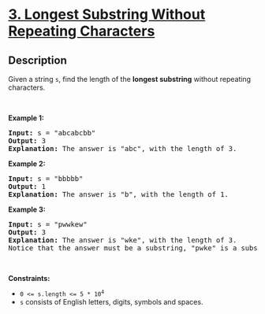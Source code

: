 # [3. Longest Substring Without Repeating Characters](https://leetcode.com/problems/longest-substring-without-repeating-characters)

## Description

<p>Given a string <code>s</code>, find the length of the <strong>longest substring</strong></span> without repeating characters.</p>

<p>&nbsp;</p>
<p><strong class="example">Example 1:</strong></p>

<pre>
<strong>Input:</strong> s = &quot;abcabcbb&quot;
<strong>Output:</strong> 3
<strong>Explanation:</strong> The answer is &quot;abc&quot;, with the length of 3.
</pre>

<p><strong class="example">Example 2:</strong></p>

<pre>
<strong>Input:</strong> s = &quot;bbbbb&quot;
<strong>Output:</strong> 1
<strong>Explanation:</strong> The answer is &quot;b&quot;, with the length of 1.
</pre>

<p><strong class="example">Example 3:</strong></p>

<pre>
<strong>Input:</strong> s = &quot;pwwkew&quot;
<strong>Output:</strong> 3
<strong>Explanation:</strong> The answer is &quot;wke&quot;, with the length of 3.
Notice that the answer must be a substring, &quot;pwke&quot; is a subsequence and not a substring.
</pre>

<p>&nbsp;</p>
<p><strong>Constraints:</strong></p>

<ul>
	<li><code>0 &lt;= s.length &lt;= 5 * 10<sup>4</sup></code></li>
	<li><code>s</code> consists of English letters, digits, symbols and spaces.</li>
</ul>
